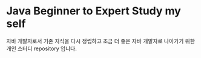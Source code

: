 # Java Beginner to Expert Study my self

자바 개발자로서 기존 지식을 다시 정립하고 조금 더 좋은 자바 개발자로 나아가기 위한 개인 스터디 repository 입니다.